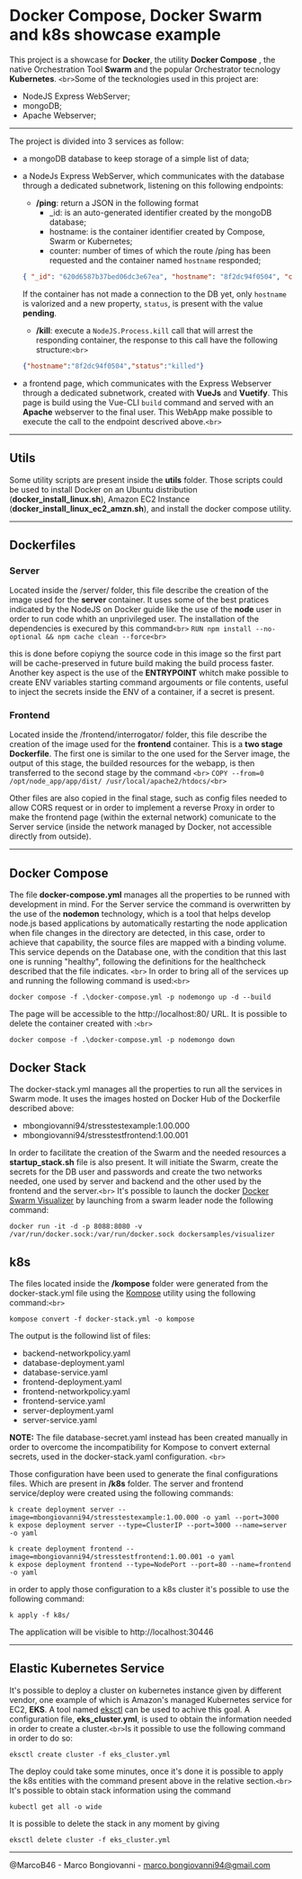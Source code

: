 # Docker Compose, Docker Swarm and k8s showcase example

This project is a showcase for **Docker**, the utility **Docker Compose** , the native Orchestration Tool **Swarm** and the popular Orchestrator tecnology **Kubernetes**. `<br>`Some of the tecknologies used in this project are:

- NodeJS Express WebServer;
- mongoDB;
- Apache Webserver;

---

The project is divided into 3 services as follow:

- a mongoDB database to keep storage of a simple list of data;
- a NodeJs Express WebServer, which communicates with the database through a dedicated subnetwork, listening on this following endpoints:

  - **/ping**: return a JSON in the following format
    - _id: is an auto-generated identifier created by the mongoDB database;
    - hostname: is the container identifier created by Compose, Swarm or Kubernetes;
    - counter: number of times of which the route /ping has been requested and the container named `hostname` responded;

  ```json
  { "_id": "620d6587b37bed06dc3e67ea", "hostname": "8f2dc94f0504", "counter": 3 }
  ```

  If the container has not made a connection to the DB yet, only `hostname` is valorized and a new property, `status`, is present with the value **pending**.

  - **/kill**: execute a `NodeJS.Process.kill` call that will arrest the responding container, the response to this call have the following structure:`<br>`

  ```json
  {"hostname":"8f2dc94f0504","status":"killed"}
  ```
- a frontend page, which communicates with the Express Webserver through a dedicated subnetwork, created with **VueJs** and **Vuetify**. This page is build using the Vue-CLI `build` command and served with an **Apache** webserver to the final user. This WebApp make possible to execute the call to the endpoint descrived above.`<br>`

---

## Utils

Some utility scripts are present inside the **utils** folder. Those scripts could be used to install Docker on an Ubuntu distribution (**docker_install_linux.sh**), Amazon EC2 Instance (**docker_install_linux_ec2_amzn.sh**), and install the docker compose utility.

---

## Dockerfiles

### Server

Located inside the /server/ folder, this file describe the creation of the image used for the **server** container. It uses some of the best pratices indicated by the NodeJS on Docker guide like the use of the **node** user in order to run code whith an unprivileged user. The installation of the dependencies is execured by this command`<br>`
`RUN npm install --no-optional && npm cache clean --force<br>`

this is done before copiyng the source code in this image so the first part will be cache-preserved in future build making the build process faster. Another key aspect is the use of the **ENTRYPOINT** whitch make possible to create ENV variables starting command argouments or file contents, useful to inject the secrets inside the ENV of a container, if a secret is present.

### Frontend

Located inside the /frontend/interrogator/ folder, this file describe the creation of the image used for the **frontend** container. This is a **two stage Dockerfile**. The first one is similar to the one used for the Server image, the output of this stage, the builded resources for the webapp, is then transferred to the second stage by the command `<br>`
`COPY --from=0 /opt/node_app/app/dist/ /usr/local/apache2/htdocs/<br>`

Other files are also copied in the final stage, such as config files needed to allow CORS request or in order to implement a reverse Proxy in order to make the frontend page (within the external network) comunicate to the Server service (inside the network managed by Docker, not accessible directly from outside).

---

## Docker Compose

The file **docker-compose.yml** manages all the properties to be runned with development in mind. For the Server service the command is overwritten by the use of the **nodemon** technology, which is a tool that helps develop node.js based applications by automatically restarting the node application when file changes in the directory are detected, in this case, order to achieve that capability, the source files are mapped with a binding volume. This service depends on the Database one, with the condition that this last one is running "healthy", following the definitions for the healthcheck described that the file indicates. `<br>`
In order to bring all of the services up and running the following command is used:`<br>`

```console
docker compose -f .\docker-compose.yml -p nodemongo up -d --build
```

The page will be accessible to the http://localhost:80/ URL.
It is possible to delete the container created with :`<br>`

```console
docker compose -f .\docker-compose.yml -p nodemongo down  
```

## Docker Stack

The docker-stack.yml manages all the properties to run all the services in Swarm mode. It uses the images hosted on Docker Hub of the Dockerfile described above:

- mbongiovanni94/stresstestexample:1.00.000
- mbongiovanni94/stresstestfrontend:1.00.001

In order to facilitate the creation of the Swarm and the needed resources a **startup_stack.sh** file is also present. It will initiate the Swarm, create the secrets for the DB user and passwords and create the two networks needed, one used by server and backend and the other used by the frontend and the server.`<br>`
It's possible to launch the docker [Docker Swarm Visualizer](https://github.com/dockersamples/docker-swarm-visualizer) by launching from a swarm leader node the following command:

```console
docker run -it -d -p 8088:8080 -v /var/run/docker.sock:/var/run/docker.sock dockersamples/visualizer
```

## k8s

The files located inside the **/kompose** folder were generated from the docker-stack.yml file using the [Kompose](https://kompose.io/) utility using the following command:`<br>`

```console
kompose convert -f docker-stack.yml -o kompose
```

The output is the followind list of files:

- backend-networkpolicy.yaml
- database-deployment.yaml
- database-service.yaml
- frontend-deployment.yaml
- frontend-networkpolicy.yaml
- frontend-service.yaml
- server-deployment.yaml
- server-service.yaml

**NOTE:** The file database-secret.yaml instead has been created manually in order to overcome the incompatibility for Kompose to convert external secrets, used in the docker-stack.yaml configuration. `<br>`

Those configuration have been used to generate the final configurations files. Which are present in **/k8s** folder.
The server and frontend service/deploy were created using the following commands:

```console
k create deployment server --image=mbongiovanni94/stresstestexample:1.00.000 -o yaml --port=3000
k expose deployment server --type=ClusterIP --port=3000 --name=server -o yaml

k create deployment frontend --image=mbongiovanni94/stresstestfrontend:1.00.001 -o yaml
k expose deployment frontend --type=NodePort --port=80 --name=frontend -o yaml

```

in order to apply those configuration to a k8s cluster it's possible to use the following command:

```console
k apply -f k8s/
```

The application will be visible to http://localhost:30446

---

## Elastic Kubernetes Service

It's possible to deploy a cluster on kubernetes instance given by different vendor, one example of which is Amazon's managed Kubernetes service for EC2, **EKS**. A tool named [eksctl](https://eksctl.io/) can be used to achive this goal. A configuration file, **eks_cluster.yml**, is used to obtain the information needed in order to create a cluster.`<br>`Is it possible to use the following command in order to do so:

```console
eksctl create cluster -f eks_cluster.yml
```

The deploy could take some minutes, once it's done it is possible to apply the k8s entities with the command present above in the relative section.`<br>`
It's possible to obtain stack information using the command

```console
kubectl get all -o wide
```

It is possible to delete the stack in any moment by giving

```console
eksctl delete cluster -f eks_cluster.yml
```

---

@MarcoB46 - Marco Bongiovanni - marco.bongiovanni94@gmail.com
